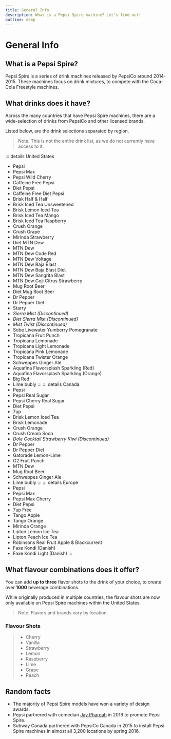 ```yaml
---
title: General Info
description: What is a Pepsi Spire machine? Let's find out!
outline: deep
---
```


# General Info

## What is a Pepsi Spire?
Pepsi Spire is a series of drink machines released by PepsiCo around 2014-2015. These machines focus on drink mixtures, to compete with the Coca-Cola Freestyle machines.

## What drinks does it have? 
Across the many countries that have Pepsi Spire machines, there are a wide-selection of drinks from PepsiCo and other licensed brands.

Listed below, are the drink selections separated by region.
> Note: This is not the entire drink list, as we do not currently have access to it.

::: details United States
- Pepsi
- Pepsi Max
- Pepsi Wild Cherry
- Caffeine Free Pepsi
- Diet Pepsi
- Caffeine Free Diet Pepsi
- Brisk Half & Half
- Brisk Iced Tea Unsweetened
- Brisk Lemon Iced Tea
- Brisk Iced Tea Mango
- Brisk Iced Tea Raspberry
- Crush Orange
- Crush Grape
- Mirinda Strawberry
- Diet MTN Dew
- MTN Dew
- MTN Dew Code Red
- MTN Dew Voltage
- MTN Dew Baja Blast
- MTN Dew Baja Blast Diet
- MTN Dew Sangrita Blast
- MTN Dew Goji Citrus Strawberry
- Mug Root Beer
- Diet Mug Root Beer
- Dr Pepper
- Dr Pepper Diet
- Starry
- *Sierra Mist (Discontinued)*
- *Diet Sierra Mist (Discontinued)*
- *Mist Twist (Discontinued)*
- Sobe Livewater Yumberry Pomegranate
- Tropicana Fruit Punch
- Tropicana Lemonade
- Tropicana Light Lemonade
- Tropicana Pink Lemonade
- Tropicana Twister Orange
- Schweppes Ginger Ale
- Aquafina Flavorsplash Sparkling (Red)
- Aquafina Flavorsplash Sparkling (Orange)
- Big Red
- Lime bubly
:::
::: details Canada
- Pepsi
- Pepsi Real Sugar
- Pepsi Cherry Real Sugar
- Diet Pepsi
- 7up
- Brisk Lemon Iced Tea
- Brisk Lemonade
- Crush Orange
- Crush Cream Soda
- *Dole Cocktail Strawberry Kiwi (Discontinued)*
- Dr Pepper
- Dr Pepper Diet
- Gatorade Lemon-Lime
- G2 Fruit Punch
- MTN Dew
- Mug Root Beer
- Schweppes Ginger Ale
- Lime bubly
:::
::: details Europe
- Pepsi
- Pepsi Max
- Pepsi Max Cherry
- Diet Pepsi
- 7up Free
- Tango Apple
- Tango Orange
- Mirinda Orange
- Lipton Lemon Ice Tea
- Lipton Peach Ice Tea
- Robinsons Real Fruit Apple & Blackcurrent
- Faxe Kondi (Danish)
- Faxe Kondi Light (Danish)
:::


## What flavour combinations does it offer?
You can add **up to three** flavor shots to the drink of your choice, to create over **1000** beverage combinations.

While originally produced in multiple countries, the flavour shots are now only available on Pepsi Spire machines within the United States.
> Note: Flavors and brands vary by location.

### Flavour Shots
>- Cherry
>- Vanilla
>- Strawberry
>- Lemon
>- Raspberry
>- Lime
>- Grape
>- Peach

## Random facts
- The majority of Pepsi Spire models have won a variety of design awards.
- Pepsi partnered with comedian [Jay Pharoah](https://en.wikipedia.org/wiki/Jay_Pharoah) in 2016 to promote Pepsi Spire.
- Subway Canada partnered with PepsiCo Canada in 2015 to install Pepsi Spire machines in almost all 3,200 locations by spring 2016.